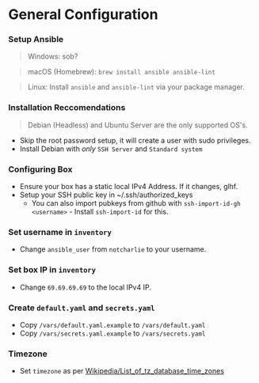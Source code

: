 # General Configuration

### Setup Ansible
> Windows: sob?

> macOS (Homebrew): `brew install ansible ansible-lint`

> Linux: Install `ansible` and `ansible-lint` via your package manager.

### Installation Reccomendations
> Debian (Headless) and Ubuntu Server are the only supported OS's.
- Skip the root password setup, it will create a user with sudo privileges.
- Install Debian with *only* `SSH Server` and `Standard system`

### Configuring Box
- Ensure your box has a static local IPv4 Address. If it changes, glhf.
- Setup your SSH public key in ~/.ssh/authorized_keys
    - You can also import pubkeys from github with `ssh-import-id-gh <username>` - Install `ssh-import-id` for this.

### Set username in `inventory`
- Change `ansible_user` from `notcharlie` to your username.

### Set box IP in `inventory`
- Change `69.69.69.69` to the local IPv4 IP.

### Create `default.yaml` and `secrets.yaml`
- Copy `/vars/default.yaml.example` to `/vars/default.yaml`
- Copy `/vars/secrets.yaml.example` to `/vars/secrets.yaml`

### Timezone
- Set `timezone` as per [Wikipedia/List_of_tz_database_time_zones](https://en.wikipedia.org/wiki/List_of_tz_database_time_zones)